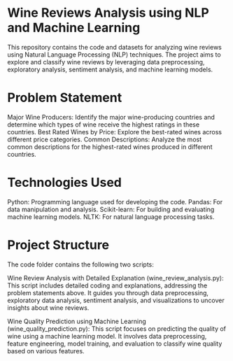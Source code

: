 # Wine Reviews Analysis using NLP and Machine Learning
This repository contains the code and datasets for analyzing wine reviews using Natural Language Processing (NLP) techniques. The project aims to explore and classify wine reviews by leveraging data preprocessing, exploratory analysis, sentiment analysis, and machine learning models.

# Problem Statement
Major Wine Producers: Identify the major wine-producing countries and determine which types of wine receive the highest ratings in these countries.
Best Rated Wines by Price: Explore the best-rated wines across different price categories.
Common Descriptions: Analyze the most common descriptions for the highest-rated wines produced in different countries.
# Technologies Used
Python: Programming language used for developing the code.
Pandas: For data manipulation and analysis.
Scikit-learn: For building and evaluating machine learning models.
NLTK: For natural language processing tasks.
# Project Structure
The code folder contains the following two scripts:

Wine Review Analysis with Detailed Explanation (wine_review_analysis.py):
This script includes detailed coding and explanations, addressing the problem statements above. It guides you through data preprocessing, exploratory data analysis, sentiment analysis, and visualizations to uncover insights about wine reviews.

Wine Quality Prediction using Machine Learning (wine_quality_prediction.py):
This script focuses on predicting the quality of wine using a machine learning model. It involves data preprocessing, feature engineering, model training, and evaluation to classify wine quality based on various features.

